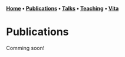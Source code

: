 **[Home](index.md) • [Publications](publications.md) • [Talks](talks.md) • [Teaching](teaching.md) • [Vita](cv.md)**

# Publications

Comming soon!
